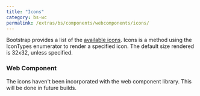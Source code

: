 ```yaml
---
title: "Icons"
category: bs-wc
permalink: /extras/bs/components/webcomponents/icons/
---
```

Bootstrap provides a list of the [available icons](https://icons.getbootstrap.com/#icons). Icons is a method using the IconTypes enumerator to render a specified icon. The default size rendered is 32x32, unless specified.

### Web Component

<script type="text/javascript" src="https://unpkg.com/gd-sprest-bs-wc/dist/gd-sprest-bs-icons.js"></script>

The icons haven't been incorporated with the web component library. This will be done in future builds.
<!-- TODO -->

```html
```
